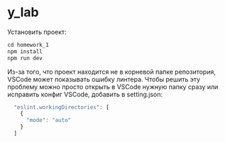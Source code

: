 # y_lab

Установить проект:

```js
cd homework_1
npm install
npm run dev
```

Из-за того, что проект находится не в корневой папке репозитория, VSCode может показывать ошибку линтера.
Чтобы решить эту проблему можно просто открыть в VSCode нужную папку сразу или исправить конфиг VSCode, добавить в setting.json:

```js
  "eslint.workingDirectories": [
    {
      "mode": "auto"
    }
  ]
```
